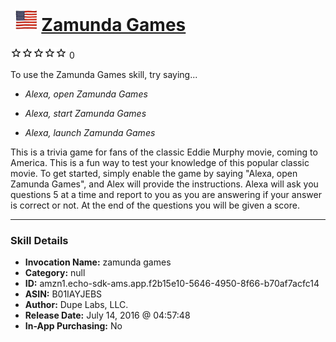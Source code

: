 # &nbsp;<img src="skill_icon" alt="Zamunda Games icon" width="36"> [Zamunda Games](http://alexa.amazon.com/#skills/amzn1.echo-sdk-ams.app.f2b15e10-5646-4950-8f66-b70af7acfc14)
![0 stars](../../images/ic_star_border_black_18dp_1x.png)![0 stars](../../images/ic_star_border_black_18dp_1x.png)![0 stars](../../images/ic_star_border_black_18dp_1x.png)![0 stars](../../images/ic_star_border_black_18dp_1x.png)![0 stars](../../images/ic_star_border_black_18dp_1x.png) 0

To use the Zamunda Games skill, try saying...

* *Alexa, open Zamunda Games*

* *Alexa, start Zamunda Games*

* *Alexa, launch Zamunda Games*

This is a trivia game for fans of the classic Eddie Murphy movie, coming to America. This is a fun way to test your knowledge of this popular classic movie. To get started, simply enable the game by saying "Alexa, open Zamunda Games", and Alex will provide the instructions. Alexa will ask you questions 5 at a time and report to you as you are answering if your answer is correct or not. At the end of the questions you will be given a score.

***

### Skill Details

* **Invocation Name:** zamunda games
* **Category:** null
* **ID:** amzn1.echo-sdk-ams.app.f2b15e10-5646-4950-8f66-b70af7acfc14
* **ASIN:** B01IAYJEBS
* **Author:** Dupe Labs, LLC.
* **Release Date:** July 14, 2016 @ 04:57:48
* **In-App Purchasing:** No
